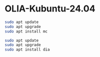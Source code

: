 # OLIA-Kubuntu-24.04
```bash
sudo apt update
sudo apt upgrade
sudo apt install mc
```
```bash
sudo apt update
sudo apt upgrade
sudo apt install dia
```
